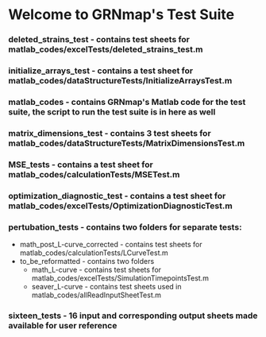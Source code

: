 # Welcome to GRNmap's Test Suite

### deleted_strains_test - contains test sheets for matlab_codes/excelTests/deleted_strains_test.m
### initialize_arrays_test - contains a test sheet for matlab_codes/dataStructureTests/InitializeArraysTest.m
### matlab_codes - contains GRNmap's Matlab code for the test suite, the script to run the test suite is in here as well
### matrix_dimensions_test - contains 3 test sheets for matlab_codes/dataStructureTests/MatrixDimensionsTest.m
### MSE_tests - contains a test sheet for matlab_codes/calculationTests/MSETest.m
### optimization_diagnostic_test - contains a test sheet for matlab_codes/excelTests/OptimizationDiagnosticTest.m
### pertubation_tests - contains two folders for separate tests:
 - math_post_L-curve_corrected - contains test sheets for matlab_codes/calculationTests/LCurveTest.m
- to_be_reformatted - contains two folders
    - math_L-curve - contains test sheets for matlab_codes/excelTests/SimulationTimepointsTest.m
    - seaver_L-curve - contains test sheets used in matlab_codes/allReadInputSheetTest.m

### sixteen_tests - 16 input and corresponding output sheets made available for user reference
